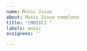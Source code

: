 ```yaml
---
name: Music Issue
about: Music Issue template.
title: "[MUSIC] "
labels: music
assignees: ''

---
```



